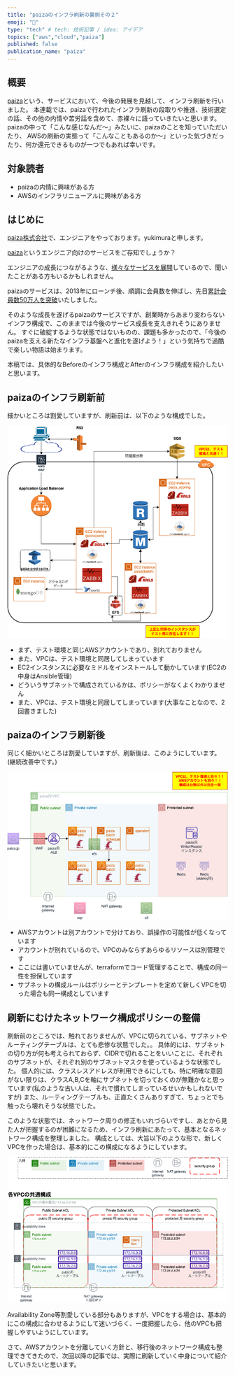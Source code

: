 ```yaml
---
title: "paizaのインフラ刷新の裏側その２"
emoji: "👏"
type: "tech" # tech: 技術記事 / idea: アイデア
topics: ["aws","cloud","paiza"]
published: false
publication_name: "paiza"
---
```


## 概要

[paiza](https://paiza.jp)という、サービスにおいて、今後の発展を見越して、インフラ刷新を行いました。
本連載では、paizaで行われたインフラ刷新の段取りや推進、技術選定の話、その他の内情や苦労話を含めて、赤裸々に語っていきたいと思います。
paizaの中って「こんな感じなんだ〜」みたいに、paizaのことを知っていただいたり、
AWSの刷新の実態って「こんなこともあるのか〜」といった気づきだったり、何か還元できるものが一つでもあれば幸いです。

## 対象読者

- paizaの内情に興味がある方
- AWSのインフラリニューアルに興味がある方

## はじめに

[paiza株式会社](https://www.paiza.co.jp/)で、エンジニアをやっております。yukimuraと申します。

[paiza](https://paiza.jp)というエンジニア向けのサービスをご存知でしょうか？

エンジニアの成長につながるような、[様々なサービスを展開](https://www.paiza.co.jp/service/)しているので、聞いたことがある方もいるかもしれません。

paizaのサービスは、2013年にローンチ後、順調に会員数を伸ばし、先日[累計会員数50万人を突破](https://paiza.jp/pages/users/half-million/)いたしました。

そのような成長を遂げるpaizaのサービスですが、創業時からあまり変わらないインフラ構成で、このままでは今後のサービス成長を支えきれそうにありません。
すぐに破綻するような状態ではないものの、課題も多かったので、「今後のpaizaを支える新たなインフラ基盤へと進化を遂げよう！」という気持ちで過酷で楽しい物語は始まります。

本稿では、具体的なBeforeのインフラ構成とAfterのインフラ構成を紹介したいと思います。

## paizaのインフラ刷新前

細かいところは割愛していますが、刷新前は、以下のような構成でした。

![Before](/images/yukimura_infra_renewal_2/paiza_infra_structure.png)

- まず、テスト環境と同じAWSアカウントであり、別れておりません
- また、VPCは、テスト環境と同居してしまっています
- EC2インスタンスに必要なミドルをインストールして動かしています(EC2の中身はAnsible管理)
- どういうサブネットで構成されているかは、ポリシーがなくよくわかりません
- また、VPCは、テスト環境と同居してしまっています(大事なことなので、2回書きました)

## paizaのインフラ刷新後

同じく細かいところは割愛していますが、刷新後は、このようにしています。(継続改善中です。)

![After](/images/yukimura_infra_renewal_2/paiza_infra_structure_after.png)

- AWSアカウントは別アカウントで分けており、誤操作の可能性が低くなっています
- アカウントが別れているので、VPCのみならずあらゆるリソースは別管理です
- ここには書いていませんが、terraformでコード管理することで、構成の同一性を担保しています
- サブネットの構成ルールはポリシーとテンプレートを定めて新しくVPCを切った場合も同一構成としています

## 刷新にむけたネットワーク構成ポリシーの整備

刷新前のところでは、触れておりませんが、VPCに切られている、サブネットやルーティングテーブルは、とても悲惨な状態でした。。
具体的には、サブネットの切り方が何も考えられておらず、CIDRで切れることをいいことに、それぞれのサブネットが、それぞれ別のサブネットマスクを使っているような状態でした。
個人的には、クラスレスアドレスが利用できるにしても、特に明確な意図がない限りは、クラスA,B,Cを軸にサブネットを切っておくのが無難かなと思っています(私のような古い人は、それで慣れてしまっているせいかもしれないですが)
また、ルーティングテーブルも、正直たくさんありすぎて、ちょっとでも触ったら壊れそうな状態でした。

このような状態では、ネットワーク周りの修正もいれづらいですし、あとから見た人が把握するのが困難になるため、インフラ刷新にあたって、基本となるネットワーク構成を整理しました。
構成としては、大旨以下のような形で、新しくVPCを作った場合は、基本的にこの構成になるようにしています。

![BaseVPC](/images/yukimura_infra_renewal_2/base_vpc_infra_structure.png)

Availability Zone等割愛している部分もありますが、VPCをする場合は、基本的にこの構成に合わせるようにして迷いづらく、一度把握したら、他のVPCも把握しやすいようにしています。

さて、AWSアカウントを分離していく方針と、移行後のネットワーク構成も整理できてきたので、次回以降の記事では、実際に刷新していく中身について紹介していきたいと思います。
